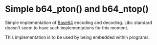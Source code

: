 Simple b64_pton() and b64_ntop()
================================

Simple implementation of [Base64](https://www.rfc-editor.org/rfc/rfc4648.txt)
encoding and decoding.  Libc standard doesn't seem to have such
implementations for this moment.

This implementation is to be used by being embedded within programs.
